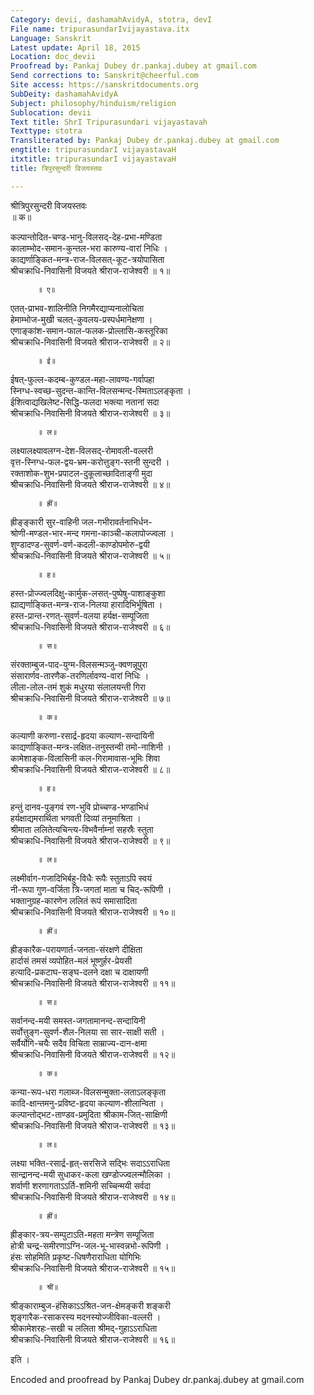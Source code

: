 ```yaml
---
Category: devii, dashamahAvidyA, stotra, devI
File name: tripurasundarIvijayastava.itx
Language: Sanskrit
Latest update: April 18, 2015
Location: doc_devii
Proofread by: Pankaj Dubey dr.pankaj.dubey at gmail.com
Send corrections to: Sanskrit@cheerful.com
Site access: https://sanskritdocuments.org
SubDeity: dashamahAvidyA
Subject: philosophy/hinduism/religion
Sublocation: devii
Text title: ShrI Tripurasundari vijayastavah
Texttype: stotra
Transliterated by: Pankaj Dubey dr.pankaj.dubey at gmail.com
engtitle: tripurasundarI vijayastavaH
itxtitle: tripurasundarI vijayastavaH
title: त्रिपुरसुन्दरी विजयस्तवः

---
```

  
 श्रीत्रिपुरसुन्दरी विजयस्तवः   
          ॥ क॥  
  
कल्पान्तोदित-चण्ड-भानु-विलसद्-देह-प्रभा-मण्डिता  
कालाम्भोद-समान-कुन्तल-भरा कारुण्य-वारां निधिः ।  
काद्यर्णाङ्कित-मन्त्र-राज-विलसत्-कूट-त्रयोपासिता  
श्रीचक्राधि-निवासिनी विजयते श्रीराज-राजेश्वरी ॥ १॥  
  
          ॥ ए॥  
  
एतत्-प्राभव-शालिनीति निगमैरद्याप्यनालोचिता  
हेमाम्भोज-मुखी चलत्-कुवलय-प्रस्पर्धमानेक्षणा ।  
एणाङ्कांश-समान-फाल-फलक-प्रोल्लासि-कस्तूरिका  
श्रीचक्राधि-निवासिनी विजयते श्रीराज-राजेश्वरी  ॥ २॥  
  
          ॥ ई॥  
  
ईषत्-फुल्ल-कदम्ब-कुण्डल-महा-लावण्य-गर्वापहा  
स्निग्ध-स्वच्छ-सुदन्त-कान्ति-विलसन्मन्द-स्मिताऽलङ्कृता ।  
ईशित्वाद्यखिलेष्ट-सिद्धि-फलदा भक्त्या नतानां सदा  
श्रीचक्राधि-निवासिनी विजयते श्रीराज-राजेश्वरी ॥ ३॥  
  
          ॥ ल॥  
  
लक्ष्यालक्ष्यावलग्न-देश-विलसद्-रोमावली-वल्लरी  
वृत्त-स्निग्ध-फल-द्वय-भ्रम-करोत्तुङ्ग-स्तनी सुन्दरी ।  
रक्ताशोक-शुभ-प्रपाटल-दुकूलाच्छादिताङ्गी मुदा  
श्रीचक्राधि-निवासिनी विजयते श्रीराज-राजेश्वरी ॥ ४॥  
  
          ॥ ह्रीं॥  
  
ह्रीङ्ङ्कारी सुर-वाहिनी जल-गभीरावर्तनाभिर्धन-  
श्रोणी-मण्डल-भार-मन्द गमना-काञ्ची-कलापोज्ज्वला ।  
शुण्डादण्ड-सुवर्ण-वर्ण-कदली-काण्डोपमोरु-द्वयी  
श्रीचक्राधि-निवासिनी विजयते श्रीराज-राजेश्वरी ॥ ५॥  
  
          ॥ ह॥  
  
हस्त-प्रोज्ज्वलदिक्षु-कार्मुक-लसत्-पुष्पेषु-पाशाङ्कुशा  
ह्याद्यर्णाङ्कित-मन्त्र-राज-निलया हारादिभिर्भूषिता ।  
हस्त-प्रान्त-रणत्-सुवर्ण-वलया हर्यक्ष-सम्पूजिता  
श्रीचक्राधि-निवासिनी विजयते श्रीराज-राजेश्वरी ॥ ६॥  
  
          ॥ स॥  
  
संरक्ताम्बुज-पाद-युग्म-विलसन्मञ्जु-क्वणन्नूपुरा  
संसारार्णव-तारणैक-तरणिर्लावण्य-वारां निधिः ।  
लीला-लोल-तमं शुकं मधुरया संलालयन्ती गिरा  
श्रीचक्राधि-निवासिनी विजयते श्रीराज-राजेश्वरी ॥ ७॥  
  
          ॥ क॥  
  
कल्याणी करुणा-रसार्द्र-हृदया कल्याण-सन्दायिनी  
काद्यर्णाङ्कित-मन्त्र-लक्षित-तनुस्तन्वी तमो-नाशिनी ।  
कामेशाङ्क-विलासिनी कल-गिरामावास-भूमिः शिवा  
श्रीचक्राधि-निवासिनी विजयते श्रीराज-राजेश्वरी ॥ ८॥  
  
          ॥ ह॥  
  
हन्तुं दानव-पुङ्गवं रण-भुवि प्रोच्चण्ड-भण्डाभिधं  
हर्यक्षाद्यमरार्थिता भगवती दिव्यां तनूमाश्रिता ।  
श्रीमाता ललितेत्यचिन्त्य-विभवैर्नाम्नां सहस्रैः स्तुता  
श्रीचक्राधि-निवासिनी विजयते श्रीराज-राजेश्वरी ॥ ९॥  
  
          ॥ ल॥  
  
लक्ष्मीर्वाग-गजादिभिर्बहु-विधैः रूपैः स्तुताऽपि स्वयं  
नी-रूपा गुण-वर्जिता त्रि-जगतां माता च चिद्-रूपिणी ।  
भक्तानुग्रह-कारणेन ललितं रूपं समासादिता  
श्रीचक्राधि-निवासिनी विजयते श्रीराज-राजेश्वरी ॥ १०॥  
  
          ॥ ह्रीं॥  
  
ह्रीङ्कारैक-परायणार्त-जनता-संरक्षणे दीक्षिता  
हार्दासं तमसं व्यपोहित-मलं भूष्णुर्हर-प्रेयसी  
हत्यादि-प्रकटाघ-सङ्घ-दलने दक्षा च दाक्षायणी  
श्रीचक्राधि-निवासिनी विजयते श्रीराज-राजेश्वरी ॥ ११॥  
  
          ॥ स॥  
  
सर्वानन्द-मयी समस्त-जगतामानन्द-सन्दायिनी  
सर्वोत्तुङ्ग-सुवर्ण-शैल-निलया सा सार-साक्षी सती ।  
सर्वैर्योगि-चयैः सदैव विचिता साम्राज्य-दान-क्षमा  
श्रीचक्राधि-निवासिनी विजयते श्रीराज-राजेश्वरी ॥ १२॥  
  
          ॥ क॥  
  
कन्या-रूप-धरा गलाब्ज-विलसन्मुक्ता-लताऽलङ्कृता  
कादि-क्षान्तमनु-प्रविष्ट-हृदया कल्याण-शीलान्विता ।  
कल्पान्तोद्भट-ताण्डव-प्रमुदिता श्रीकाम-जित्-साक्षिणी  
श्रीचक्राधि-निवासिनी विजयते श्रीराज-राजेश्वरी ॥ १३॥  
  
          ॥ ल॥  
  
लक्ष्या भक्ति-रसार्द्र-हृत्-सरसिजे सद्भिः सदाऽऽराधिता  
सान्द्रानन्द-मयी सुधाकर-कला खण्डोज्ज्वलन्मौलिका ।  
शर्वाणी शरणागताऽऽर्ति-शमिनी सच्चिन्मयी सर्वदा  
श्रीचक्राधि-निवासिनी विजयते श्रीराज-राजेश्वरी ॥ १४॥  
  
          ॥ ह्रीं॥  
  
ह्रीङ्कार-त्रय-सम्पुटाऽति-महता मन्त्रेण सम्पूजिता  
होत्री चन्द्र-समीरणाऽग्नि-जल-भू-भास्वन्नभो-रूपिणी ।  
हंसः सोहमिति प्रकृष्ट-धिषणैराराधिता योगिभिः  
श्रीचक्राधि-निवासिनी विजयते श्रीराज-राजेश्वरी ॥ १५॥  
  
          ॥ श्रीं॥  
  
श्रीङ्काराम्बुज-हंसिकाऽऽश्रित-जन-क्षेमङ्करी शङ्करी  
शृङ्गारैक-रसाकरस्य मदनस्योज्जीविका-वल्लरी ।  
श्रीकामेशरहः-सखी च ललिता श्रीमद्-गुहाऽऽराधिता  
श्रीचक्राधि-निवासिनी विजयते श्रीराज-राजेश्वरी ॥ १६॥  
  
इति ।  
  
  
Encoded and proofread by Pankaj Dubey dr.pankaj.dubey at gmail.com  
  
